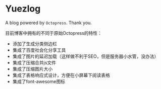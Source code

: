 Yuezlog
===

A blog powered by `Octopress`. Thank you.

目前博客中拥有的不同于原始Octopress的特性：

+ 添加了生成分类侧边栏
+ 集成了百度社会化分享工具
+ 集成了图片的延迟加载（这样做不利于SEO，但是服务器小水管，没办法）
+ 集成了压缩合并js文件
+ 集成了压缩图片大小
+ 集成了表格响应式设计，方便在小屏幕下阅读表格
+ 集成了font-awesome图标
